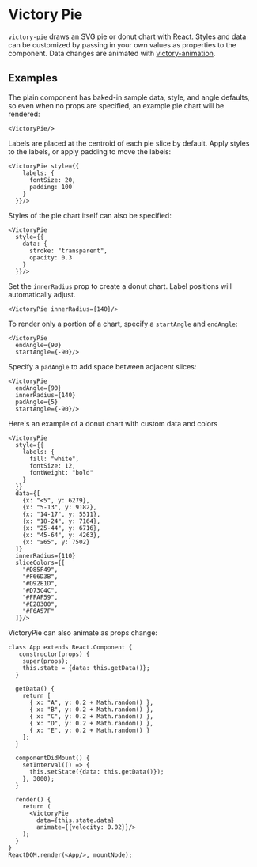 Victory Pie
=============

`victory-pie` draws an SVG pie or donut chart with [React](https://github.com/facebook/react). Styles and data can be customized by passing in your own values as properties to the component. Data changes are animated with [victory-animation](https://github.com/FormidableLabs/victory-animation).

## Examples

The plain component has baked-in sample data, style, and angle defaults, so even when no props are specified, an example pie chart will be rendered:

``` playground
<VictoryPie/>
```

Labels are placed at the centroid of each pie slice by default. Apply styles to the labels, or apply padding to move the labels:

``` playground
<VictoryPie style={{
    labels: {
      fontSize: 20, 
      padding: 100
    }
  }}/>
```

Styles of the pie chart itself can also be specified:

``` playground
<VictoryPie 
  style={{
    data: {
      stroke: "transparent", 
      opacity: 0.3
    }
  }}/>
```

Set the `innerRadius` prop to create a donut chart. Label positions will automatically adjust.

``` playground
<VictoryPie innerRadius={140}/>
```

To render only a portion of a chart, specify a `startAngle` and `endAngle`:

``` playground
<VictoryPie 
  endAngle={90} 
  startAngle={-90}/>
```

Specify a `padAngle` to add space between adjacent slices:

``` playground
<VictoryPie
  endAngle={90}
  innerRadius={140}
  padAngle={5}
  startAngle={-90}/>
```

Here's an example of a donut chart with custom data and colors

``` playground
<VictoryPie
  style={{
    labels: {
      fill: "white",
      fontSize: 12,
      fontWeight: "bold"
    }
  }}
  data={[
    {x: "<5", y: 6279},
    {x: "5-13", y: 9182},
    {x: "14-17", y: 5511},
    {x: "18-24", y: 7164},
    {x: "25-44", y: 6716},
    {x: "45-64", y: 4263},
    {x: "≥65", y: 7502}
  ]}
  innerRadius={110}
  sliceColors={[
    "#D85F49",
    "#F66D3B",
    "#D92E1D",
    "#D73C4C",
    "#FFAF59",
    "#E28300",
    "#F6A57F"
  ]}/>
```

VictoryPie can also animate as props change:

```playground_norender
class App extends React.Component {
   constructor(props) {
    super(props);
    this.state = {data: this.getData()};
  }

  getData() {
    return [
      { x: "A", y: 0.2 + Math.random() },
      { x: "B", y: 0.2 + Math.random() },
      { x: "C", y: 0.2 + Math.random() },
      { x: "D", y: 0.2 + Math.random() },
      { x: "E", y: 0.2 + Math.random() }
    ];
  }

  componentDidMount() {
    setInterval(() => {
      this.setState({data: this.getData()});
    }, 3000);
  }

  render() {
    return (
      <VictoryPie
        data={this.state.data}
        animate={{velocity: 0.02}}/> 
    );
  }
}
ReactDOM.render(<App/>, mountNode);

```


